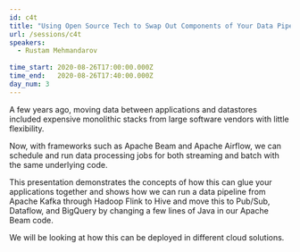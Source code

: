 ```yaml
---
id: c4t
title: "Using Open Source Tech to Swap Out Components of Your Data Pipeline"
url: /sessions/c4t
speakers:
  - Rustam Mehmandarov
  
time_start: 2020-08-26T17:00:00.000Z
time_end:   2020-08-26T17:40:00.000Z
day_num: 3
---
```


A few years ago, moving data between applications and datastores included expensive monolithic stacks from large software vendors with little flexibility.

Now, with frameworks such as Apache Beam and Apache Airflow, we can schedule and run data processing jobs for both streaming and batch with the same underlying code.

This presentation demonstrates the concepts of how this can glue your applications together and shows how we can run a data pipeline from Apache Kafka through Hadoop Flink to Hive and move this to Pub/Sub, Dataflow, and BigQuery by changing a few lines of Java in our Apache Beam code.

We will be looking at how this can be deployed in different cloud solutions.
